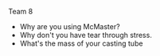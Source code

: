 Team 8
* Why are you using McMaster?
* Why don't you have tear through stress.
* What's the mass of your casting tube